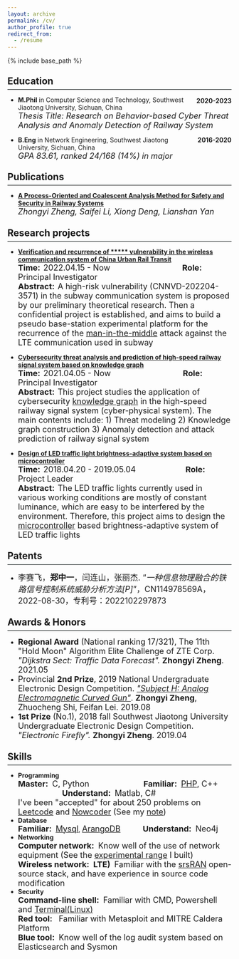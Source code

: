 ```yaml
---
layout: archive
permalink: /cv/
author_profile: true
redirect_from:
  - /resume
---
```


{% include base_path %}

<style>
  hr {margin: 0.3em 0;
    border: 0;
    border-top: 1.8px solid #c8d3d3;}
</style>
<style>
  h2 {margin: 1.5em 0 0.5em;
  line-height:0.6;}
</style>

## Education 
<hr>
<div style="float:right; text-align:right; margin-top:12px"><b>2020-2023</b></div>

- <b>M.Phil</b> in Computer Science and Technology, Southwest Jiaotong University, Sichuan, China<br>
   <font size='4'><i>Thesis Title: Research on Behavior-based Cyber Threat Analysis and Anomaly Detection of Railway System</i></font>
<div style="float:right; text-align:right"><b>2016-2020</b></div>

- <b>B.Eng</b> in Network Engineering, Southwest Jiaotong University, Sichuan, China<br>
   <font size='4'><i>GPA 83.61, ranked 24/168 (14%) in major</i></font>
   
## Publications 
<hr>

- **[A Process-Oriented and Coalescent Analysis Method for Safety and Security in Railway Systems](/publication/paper-number-1)** <br>
*<font size='4'>Zhongyi Zheng, Saifei Li, Xiong Deng, Lianshan Yan</font>*
  
## Research projects 
<hr>

- **[Verification and recurrence of \*\*\*\*\* vulnerability in the wireless communication system of China Urban Rail Transit](/projects/project1)** <br>
**<font size='4'>Time:</font>**&ensp;<font size='4'>2022.04.15 - Now &ensp;&ensp;&ensp;&ensp;&ensp;&ensp;&ensp;&ensp;&ensp;&ensp;&ensp;&ensp;&ensp;&ensp;&ensp;&ensp;&ensp;</font> **<font size='4'>Role:</font>**&ensp;<font size='4'>Principal Investigator</font> <br>
**<font size='4'>Abstract:</font>**&ensp;<font size='4'>A high-risk vulnerability (CNNVD-202204-3571) in the subway communication system is proposed by our preliminary theoretical research. Then a confidential project is established, and aims to build a pseudo base-station experimental platform for the recurrence of the <u>man-in-the-middle</u> attack against the LTE communication used in subway</font>

- **[Cybersecurity threat analysis and prediction of high-speed railway signal system based on knowledge graph](/projects/project2)** <br>
**<font size='4'>Time:</font>**&ensp;<font size='4'>2021.04.05 - Now &ensp;&ensp;&ensp;&ensp;&ensp;&ensp;&ensp;&ensp;&ensp;&ensp;&ensp;&ensp;&ensp;&ensp;&ensp;&ensp;&ensp;</font> **<font size='4'>Role:</font>**&ensp;<font size='4'>Principal Investigator</font> <br>
**<font size='4'>Abstract:</font>**&ensp;<font size='4'>This project studies the application of cybersecurity <u>knowledge graph</u> in the high-speed railway signal system (cyber-physical system). The main contents include: 1) Threat modeling 2) Knowledge graph construction 3) Anomaly detection and attack prediction of railway signal system</font>

- **[Design of LED traffic light brightness-adaptive system based on microcontroller](/projects/project3)** <br>
**<font size='4'>Time:</font>**&ensp;<font size='4'>2018.04.20 - 2019.05.04&ensp;&ensp;&ensp;&ensp;&ensp;&ensp;&ensp;&ensp;&ensp;&ensp;&ensp;&ensp;</font> **<font size='4'>Role:</font>**&ensp;<font size='4'>Project Leader</font> <br>
**<font size='4'>Abstract:</font>**&ensp;<font size='4'>The LED traffic lights currently used in various working conditions are mostly of constant luminance, which are easy to be interfered by the environment. Therefore, this project aims to design the <u>microcontroller</u> based brightness-adaptive system of LED traffic lights</font>

## Patents 
<hr>

- <font size='4'>李赛飞，<b>郑中一</b>，闫连山，张丽杰. “<i>一种信息物理融合的铁路信号控制系统威胁分析方法[P]</i>”，CN114978569A，2022-08-30，专利号：2022102297873</font>

## Awards & Honors 
<hr>

- <font size='4'><b>Regional Award</b> (National ranking 17/321), The 11th "Hold Moon" Algorithm Elite Challenge of ZTE Corp. <i>"Dijkstra Sect: Traffic Data Forecast".</i> <b>Zhongyi Zheng</b>. 2021.05</font>
- <font size='4'>Provincial <b>2nd Prize</b>, 2019 National Undergraduate Electronic Design Competition. <i><a href="https://github.com/jayzheng98/jayzheng98.github.io/blob/master/images/nuedc.jpg?raw=true">"Subject H: Analog Electromagnetic Curved Gun"</a></i>. <b>Zhongyi Zheng</b>, Zhuocheng Shi, Feifan Lei. 2019.08</font>
- <font size='4'><b>1st Prize</b> (No.1), 2018 fall Southwest Jiaotong University Undergraduate Electronic Design Competition. <i>"Electronic Firefly".</i> <b>Zhongyi Zheng</b>. 2019.04</font>

## Skills 
<hr>

- **Programming** <br>
**<font size='4'>Master:</font>**<font size='4'>&ensp;C, Python &ensp;&ensp;&ensp;&ensp;&ensp;&ensp;&ensp;&ensp;&ensp;&ensp;&ensp;&ensp;&ensp;</font>**<font size='4'>Familiar:</font>**<font size='4'>&ensp;</font>[<font size='4'>PHP</font>](/notes/php)<font size='4'>, C++ &ensp;&ensp;&ensp;&ensp;&ensp;&ensp;&ensp;&ensp;&ensp;&ensp;&ensp;</font>**<font size='4'>Understand:</font>**<font size='4'>&ensp;Matlab, C#<br>
I've been "accepted" for about 250 problems on <u>Leetcode</u> and <u>Nowcoder</u> (See my </font>[<font size='4'>note</font>](/notes/OP)<font size='4'>)</font>
- **Database** <br>
**<font size='4'>Familiar:</font>**<font size='4'>&ensp;</font>[<font size='4'>Mysql</font>](/notes/mysql), [<font size='4'>ArangoDB</font>](/notes/arangodb)<font size='4'> &ensp;&ensp;&ensp;&ensp;&ensp;</font>**<font size='4'>Understand:</font>**<font size='4'>&ensp;Neo4j</font>
- **Networking** <br>
**<font size='4'>Computer network:</font>**<font size='4'>&ensp;Know well of the use of network equipment (See the </font>[<font size='4'>experimental range</font>](/notes/DC)<font size='4'> I built)</font><br>
**<font size='4'>Wireless network:&ensp;LTE)</font>**<font size='4'>&ensp;Familiar with the <u>srsRAN</u> open-source stack, and have experience in source code modification</font>
- **Security** <br>
**<font size='4'>Command-line shell:</font>**<font size='4'>&ensp;Familiar with CMD, Powershell and </font>[<font size='4'>Terminal(Linux)</font>](/notes/linux)<br>
**<font size='4'>Red tool:</font>**<font size='4'>&ensp; Familiar with Metasploit and MITRE Caldera Platform</font><br>
**<font size='4'>Blue tool:</font>**<font size='4'>&ensp;Know well of the log audit system based on Elasticsearch and Sysmon
<!-- - **Embedded development: (haven't touched for some time)** <br>
**<font size='4'>MCU:</font>**<font size='4'>&ensp;I (used to) master the programming on Intel 8051 and Kinetis K66, and have used the STM32 and TI MSP430 for several times</font><br>
**<font size='4'>Circuit design:</font>**<font size='4'>&ensp;Have experience in designing two-layer PCB with the Altium Designer</font><br> -->
